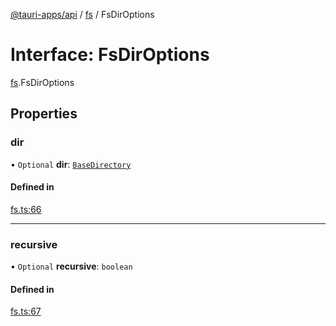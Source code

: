 [@tauri-apps/api](../index.md) / [fs](../modules/fs.md) / FsDirOptions

# Interface: FsDirOptions

[fs](../modules/fs.md).FsDirOptions

## Properties

### dir

• `Optional` **dir**: [`BaseDirectory`](../enums/fs.BaseDirectory.md)

#### Defined in

[fs.ts:66](https://github.com/tauri-apps/tauri/blob/e32a6f7/tooling/api/src/fs.ts#L66)

___

### recursive

• `Optional` **recursive**: `boolean`

#### Defined in

[fs.ts:67](https://github.com/tauri-apps/tauri/blob/e32a6f7/tooling/api/src/fs.ts#L67)
